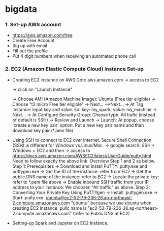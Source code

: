 # bigdata
### 1. Set-up AWS account
- https://aws.amazon.com/free
- Create Free Account
- Sig up with email
- Fill out the profile
- Put 4 digit numbers when receiving an automated phone call

### 2. EC2 (Amazon Elastic Compute Cloud) Instance Set-up  
- Creating EC2 Instance on AWS
  Goto aws.amazon.com 
  -> access to EC2   
  
  -> click on "Launch Instance"  
  
  -> Choose AMI (Amazon Machine Image): Ubuntu (Free tier eligible) 
  -> Choose "t2.micro Free tier eligible" 
  -> Next... -->Next...
  -> At Tag Instance: Input key and value. Ex. key: my_spark, value: my_machine
  -> Next...
  -> At Configure Security Group: Choose type: All trafic (instead of default is SSH)
  -> Review and Launch
  -> Launch: At popup, choose 'create a new key pair' option. 
     Put a new key pair name and then download key pair (*.pem file)  
- Using SSH to connect to EC2 over internet. 
  Secure Shell Connection (SSH) is different for Windows vs.Linux/Mac.
  -> google search: SSH + Windows + EC2 and then 
  -> access to https://docs.aws.amazon.com/AWSEC2/latest/UserGuide/putty.html
  Need to follow exactly the above link. Overview Step 1 and 2 as below.
  Step 1: Prerequisites
  -> Download and install PuTTY:  putty.exe and  puttygen.exe
  -> Get the ID of the instance: refer from EC2
  -> Get the public DNS name of the instance: refer to EC2
  -> Locate the private key: refer to *.pem file above
  -> Enable inbound SSH traffic from your IP address to your instance: We choosen "All traffic" as above.
  Step 2: Converting Your Private Key Using PuTTYgen
  -> Install: puttygen.exe 
  -> Start: putty.exe. 
      ubuntu@ec2-52-79-236-26.ap-northeast-2.compute.amazonaws.com
      "ubuntu" because we use ubuntu when creating EC2 Instance.
      pulic name is "ec2-52-79-236-26.ap-northeast-2.compute.amazonaws.com" (refer to Public DNS at EC2)
- Setting-up Spark and Jupyter on EC2 Instance.
